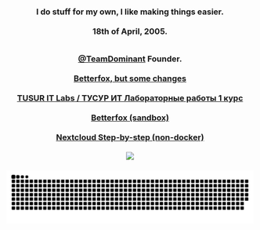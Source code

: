 <h3 align="center">
I do stuff for my own, I like making things easier.<br><br>
18th of April, 2005.<br><br>

[@TeamDominant](https://github.com/TeamDominant) Founder.<br><br>
[Betterfox, but some changes](<https://github.com/TeamDominant/Betterfox>)<br><br>
[TUSUR IT Labs / ТУСУР ИТ Лабораторные работы 1 курс](<https://github.com/prettyleaf/IT-Labs>)<br><br>
[Betterfox (sandbox)](<https://github.com/prettyleaf/Betterfox>)<br><br>
[Nextcloud Step-by-step (non-docker)](<https://github.com/prettyleaf/nextcloud.amdcloud>)<br><br>
[![](https://visitcount.itsvg.in/api?id=prettyleaf&icon=0&color=3)](https://visitcount.itsvg.in)
</h3>

<p align="center"><picture>
  <source media="(prefers-color-scheme: dark)" srcset="https://raw.githubusercontent.com/prettyleaf/prettyleaf/output/github-snake-dark.svg">
  <source media="(prefers-color-scheme: light)" srcset="https://raw.githubusercontent.com/prettyleaf/prettyleaf/output/github-snake.svg">
  <img alt="github-snake" src="https://raw.githubusercontent.com/prettyleaf/prettyleaf/output/github-snake-dark.svg">
</picture></p>
